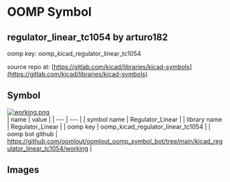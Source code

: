 # OOMP Symbol  
## regulator_linear_tc1054  by arturo182  
  
oomp key: oomp_kicad_regulator_linear_tc1054  
  
source repo at: [https://gitlab.com/kicad/libraries/kicad-symbols](https://gitlab.com/kicad/libraries/kicad-symbols)  
## Symbol  
  
[![working.png](working_600.png)](working.png)  
| name | value | 
| --- | --- | 
| symbol name | Regulator_Linear | 
| library name | Regulator_Linear | 
| oomp key | oomp_kicad_regulator_linear_tc1054 | 
| oomp bot github | https://github.com/oomlout/oomlout_oomp_symbol_bot/tree/main/kicad_regulator_linear_tc1054/working | 
## Images  

